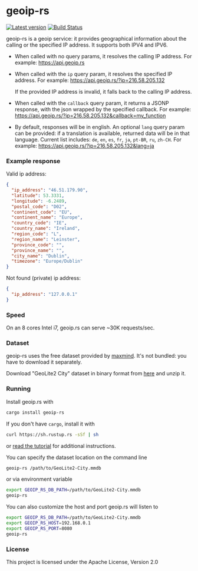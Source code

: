 # geoip-rs

[![Latest version](https://img.shields.io/crates/v/geoip-rs.svg)](https://crates.io/crates/geoip-rs)
[![Build Status](https://travis-ci.org/ffissore/geoip-rs.svg?branch=master)](https://travis-ci.org/ffissore/geoip-rs)

geoip-rs is a geoip service: it provides geographical information about the calling or the specified IP address. It supports both IPV4 and IPV6.

* When called with no query params, it resolves the calling IP address. For example: https://api.geoip.rs

* When called with the `ip` query param, it resolves the specified IP address. For example: https://api.geoip.rs/?ip=216.58.205.132

  If the provided IP address is invalid, it falls back to the calling IP address.

* When called with the `callback` query param, it returns a JSONP response, with the json wrapped by the specified callback. For example: https://api.geoip.rs/?ip=216.58.205.132&callback=my_function

* By default, responses will be in english. An optional `lang` query param can be provided: if a translation is available, returned data will be in that language. Current list includes: `de`, `en`, `es`, `fr`, `ja`, `pt-BR`, `ru`, `zh-CH`. For example: https://api.geoip.rs/?ip=216.58.205.132&lang=ja

### Example response

Valid ip address:
```json
{
  "ip_address": "46.51.179.90",
  "latitude": 53.3331,
  "longitude": -6.2489,
  "postal_code": "D02",
  "continent_code": "EU",
  "continent_name": "Europe",
  "country_code": "IE",
  "country_name": "Ireland",
  "region_code": "L",
  "region_name": "Leinster",
  "province_code": "",
  "province_name": "",
  "city_name": "Dublin",
  "timezone": "Europe/Dublin"
}
```

Not found (private) ip address:
```json
{
  "ip_address": "127.0.0.1"
}
```

### Speed

On an 8 cores Intel i7, geoip.rs can serve ~30K requests/sec.
 
### Dataset

geoip-rs uses the free dataset provided by [maxmind](https://www.maxmind.com). It's not bundled: you have to download it separately.

Download "GeoLite2 City" dataset in binary format from [here](https://dev.maxmind.com/geoip/geoip2/geolite2/#Downloads) and unzip it.

### Running

Install geoip.rs with 

```bash
cargo install geoip-rs
```

If you don't have `cargo`, install it with
 
```bash
curl https://sh.rustup.rs -sSf | sh
```

or [read the tutorial](https://doc.rust-lang.org/cargo/getting-started/installation.html) for additional instructions. 

You can specify the dataset location on the command line
```bash
geoip-rs /path/to/GeoLite2-City.mmdb
```
or via environment variable
```bash
export GEOIP_RS_DB_PATH=/path/to/GeoLite2-City.mmdb
geoip-rs
```

You can also customize the host and port geoip.rs will listen to
```bash
export GEOIP_RS_DB_PATH=/path/to/GeoLite2-City.mmdb
export GEOIP_RS_HOST=192.168.0.1
export GEOIP_RS_PORT=8080
geoip-rs
```

### License

This project is licensed under the Apache License, Version 2.0
